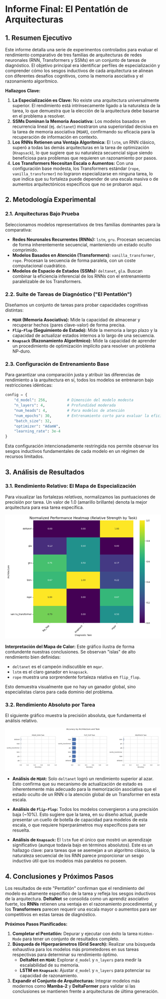 # Informe Final: El Pentatlón de Arquitecturas

## 1. Resumen Ejecutivo

Este informe detalla una serie de experimentos controlados para evaluar el rendimiento comparativo de tres familias de arquitecturas de redes neuronales (RNN, Transformers y SSMs) en un conjunto de tareas de diagnóstico. El objetivo principal era identificar perfiles de especialización y comprender cómo los sesgos inductivos de cada arquitectura se alinean con diferentes desafíos cognitivos, como la memoria asociativa y el razonamiento algorítmico.

**Hallazgos Clave:**

1.  **La Especialización es Clave:** No existe una arquitectura universalmente superior. El rendimiento está intrínsecamente ligado a la naturaleza de la tarea, lo que demuestra que la elección de la arquitectura debe basarse en el problema a resolver.
2.  **SSMs Dominan la Memoria Asociativa:** Los modelos basados en recurrencia lineal (ej. `deltanet`) mostraron una superioridad decisiva en la tarea de memoria asociativa (`MQAR`), confirmando su eficacia para la recuperación de información en contexto.
3.  **Los RNNs Retienen una Ventaja Algorítmica:** El `lstm`, un RNN clásico, superó a todas las demás arquitecturas en la tarea de optimización (`Knapsack`), lo que sugiere que su naturaleza secuencial sigue siendo beneficiosa para problemas que requieren un razonamiento por pasos.
4.  **Los Transformers Necesitan Escala o Aumentos:** Con una configuración base modesta, los Transformers estándar (`rope`, `vanilla_transformer`) no lograron especializarse en ninguna tarea, lo que indica que su fortaleza puede depender de una escala masiva o de aumentos arquitectónicos específicos que no se probaron aquí.

## 2. Metodología Experimental

### 2.1. Arquitecturas Bajo Prueba

Seleccionamos modelos representativos de tres familias dominantes para la comparativa:
*   **Redes Neuronales Recurrentes (RNNs):** `lstm`, `gru`. Procesan secuencias de forma inherentemente secuencial, manteniendo un estado oculto comprimido.
*   **Modelos Basados en Atención (Transformers):** `vanilla_transformer`, `rope`. Procesan la secuencia de forma paralela, con un coste computacional cuadrático.
*   **Modelos de Espacio de Estados (SSMs):** `deltanet`, `gla`. Buscan combinar la eficiencia inferencial de los RNNs con el entrenamiento paralelizable de los Transformers.

### 2.2. Suite de Tareas de Diagnóstico ("El Pentatlón")

Diseñamos un conjunto de tareas para probar capacidades cognitivas distintas:
*   **`MQAR` (Memoria Asociativa):** Mide la capacidad de almacenar y recuperar hechos (pares clave-valor) de forma precisa.
*   **`Flip-Flop` (Seguimiento de Estado):** Mide la memoria a largo plazo y la capacidad de actualizar estados internos a lo largo de una secuencia.
*   **`Knapsack` (Razonamiento Algorítmico):** Mide la capacidad de aprender un procedimiento de optimización implícito para resolver un problema NP-duro.

### 2.3. Configuración de Entrenamiento Base

Para garantizar una comparación justa y atribuir las diferencias de rendimiento a la arquitectura en sí, todos los modelos se entrenaron bajo restricciones idénticas:

```python
config = {
    "d_model": 256,         # Dimensión del modelo modesta
    "n_layers": 4,          # Profundidad moderada
    "num_heads": 4,         # Para modelos de atención
    "num_epochs": 30,       # Entrenamiento corto para evaluar la eficiencia de aprendizaje
    "batch_size": 32,
    "optimizer": "AdamW",
    "learning_rate": 3e-4
}
```
Esta configuración intencionadamente restringida nos permite observar los sesgos inductivos fundamentales de cada modelo en un régimen de recursos limitados.

## 3. Análisis de Resultados

### 3.1. Rendimiento Relativo: El Mapa de Especialización

Para visualizar las fortalezas *relativas*, normalizamos las puntuaciones de precisión por tarea. Un valor de 1.0 (amarillo brillante) denota la mejor arquitectura para esa tarea específica.

![Relative Performance Heatmap](results/plots/relative_performance_heatmap.png)

**Interpretación del Mapa de Calor:**
Este gráfico ilustra de forma contundente nuestras conclusiones. Se observan "islas" de alto rendimiento bien definidas:
*   `deltanet` es el campeón indiscutible en `mqar`.
*   `lstm` es el claro ganador en `knapsack`.
*   `rope` muestra una sorprendente fortaleza relativa en `flip_flop`.

Esto demuestra visualmente que no hay un ganador global, sino especialistas claros para cada dominio del problema.

### 3.2. Rendimiento Absoluto por Tarea

El siguiente gráfico muestra la precisión absoluta, que fundamenta el análisis relativo.

![Accuracy by Task](results/plots/accuracy_comparison.png)

*   **Análisis de `MQAR`:** Solo `deltanet` logró un rendimiento superior al azar. Esto confirma que su mecanismo de actualización de estado es inherentemente más adecuado para la memorización asociativa que el estado oculto de un RNN o la atención global de un Transformer en esta escala.

*   **Análisis de `Flip-Flop`:** Todos los modelos convergieron a una precisión baja (~10%). Esto sugiere que la tarea, en su diseño actual, puede presentar un cuello de botella de capacidad para modelos de esta escala, o que requiere hiperparámetros muy específicos para ser resuelta.

*   **Análisis de `Knapsack`:** El `lstm` fue el único que mostró un aprendizaje significativo (aunque todavía bajo en términos absolutos). Este es un hallazgo clave: para tareas que se asemejan a un algoritmo clásico, la naturaleza secuencial de los RNN parece proporcionar un sesgo inductivo útil que los modelos más paralelos no poseen.

## 4. Conclusiones y Próximos Pasos

Los resultados de este "Pentatlón" confirman que el rendimiento del modelo es altamente específico de la tarea y refleja los sesgos inductivos de la arquitectura. **DeltaNet** se consolida como un aprendiz asociativo fuerte, los **RNNs** retienen una ventaja en el razonamiento procedimental, y los **Transformers** parecen requerir una escala mayor o aumentos para ser competitivos en estas tareas de diagnóstico.

**Próximos Pasos Planificados:**
1.  **Completar el Pentatlón:** Depurar y ejecutar con éxito la tarea `Hidden-Mode` para tener un conjunto de resultados completo.
2.  **Búsqueda de Hiperparámetros (Grid Search):** Realizar una búsqueda exhaustiva para los modelos más prometedores en sus tareas respectivas para determinar su rendimiento óptimo.
    *   **DeltaNet en `MQAR`:** Explorar `d_model` y `n_layers` para medir la escalabilidad de su memoria.
    *   **LSTM en `Knapsack`:** Ajustar `d_model` y `n_layers` para potenciar su capacidad de razonamiento.
3.  **Expandir el Conjunto de Arquitecturas:** Integrar modelos más modernos como **Mamba-2** y **DeltaFormer** para validar si las conclusiones se mantienen frente a arquitecturas de última generación.
